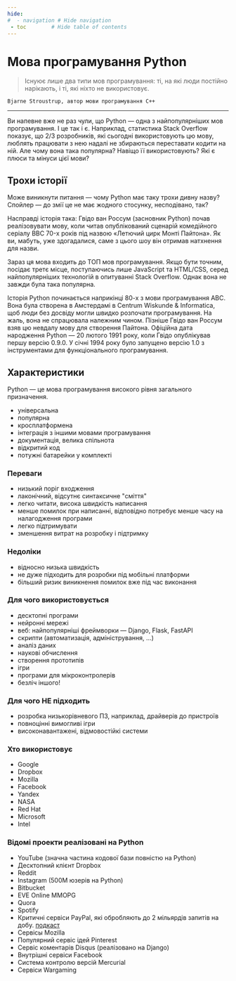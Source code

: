 ```yaml
---
hide:
#  - navigation # Hide navigation
 - toc        # Hide table of contents
---
```


# Мова програмування Python

> Існуює лише два типи мов програмування: ті, на які люди постійно нарікають, і ті, які ніхто не використовує.
    
    Bjarne Stroustrup, автор мови програмування C++





-----

Ви напевне вже не раз чули, що Python — одна з найпопулярніших мов програмування. І це так і є. Наприклад, статистика Stack Overflow показує, що 2/3 розробників, які сьогодні використовують цю мову, люблять працювати з нею надалі не збираються переставати кодити на ній. Але чому вона така популярна? Навіщо її використовують? Які є плюси та мінуси цієї мови?

## Трохи історії

Може виникнути питання — чому Python має таку трохи дивну назву? 
Спойлер — до змії це не має жодного стосунку, несподівано, так? 

Насправді історія така: Гвідо ван Россум (засновник Python) почав реалізовувати мову, коли читав опублікований сценарій комедійного серіалу BBC 70-х років під назвою «Летючий цирк Монті Пайтона». Як ви, мабуть, уже здогадалися, саме з цього шоу він отримав натхнення для назви. 

Зараз ця мова входить до ТОП мов програмування. Якщо бути точним, посідає третє місце, поступаючись лише JavaScript та HTML/CSS, серед найпопулярніших технологій в опитуванні Stack Overflow. Однак вона не завжди була така популярна. 

Історія Python починається наприкінці 80-х з мови програмування ABC. Вона була створена в Амстердамі в Centrum Wiskunde & Informatica, щоб люди без досвіду могли швидко розпочати програмування. На жаль, вона не спрацювала належним чином. Пізніше Гвідо ван Россум взяв цю невдалу мову для створення Пайтона. Офіційна дата народження Python — 20 лютого 1991 року, коли Гвідо опублікував першу версію 0.9.0. У січні 1994 року було запущено версію 1.0 з інструментами для функціонального програмування.

## Характеристики

Python — це мова програмування високого рівня загального призначення.

- універсальна
- популярна
- кросплатформена
- інтеграція з іншими мовами програмування
- документація, велика спільнота
- відкритий код
- потужні батарейки у комплекті

### Переваги

- низький поріг входження
- лаконічний, відсутнє синтаксичне "сміття"
- легко читати, висока швидкість написання
- менше помилок при написанні, відповідно потребує менше часу на налагодження програми
- легко підтримувати
- зменшення витрат на розробку і підтримку

### Недоліки

- відносно низька швидкість
- не дуже підходить для розробки під мобільні платформи
- більший ризик виникнення помилок вже під час виконання

### Для чого використовується

- десктопні програми
- нейронні мережі
- веб: найпопулярніші фреймворки — Django, Flask, FastAPI
- скрипти (автоматизація, адміністрування, ...)
- аналіз даних
- наукові обчислення
- створення прототипів
- ігри
- програми для мікроконтролерів
- безліч іншого!

### Для чого НЕ підходить

- розробка низькорівневого ПЗ, наприклад, драйверів до пристроїв
- повноцінні вимогливі ігри
- високонавантажені, відмовостійкі системи

### Хто використовує

- Google
- Dropbox
- Mozilla
- Facebook
- Yandex
- NASA
- Red Hat
- Microsoft
- Intel

### Відомі проекти реалізовані на Python

- YouTube (значна частина кодової бази повністю на Python)
- Десктопний клієнт Dropbox
- Reddit
- Instagram (500M юзерів на Python)
- Bitbucket
- EVE Online MMOPG
- Quora
- Spotify
- Критичні сервіси PayPal, які обробляють до 2 мільярдів запитів на добу. [подкаст](https://talkpython.fm/episodes/show/54/enterprise-software-with-python)
- Сервісы Mozilla
- Популярний сервіс ідей Pinterest
- Сервіс коментарів Disqus (реалізовано на Django)
- Внутрішні сервіси Facebook
- Система контролю версій Mercurial
- Сервіси Wargaming

<!-- ## Посилання

- [Документація Python 3](https://docs.python.org/3/)
- [Довідник Python](https://docs.python.org/3/reference/index.html)
- [PEP 8 — Style Guide for Python Code](https://www.python.org/dev/peps/pep-0008/)
- [PyPI - the Python Package Index](https://pypi.org/) 
 -->
